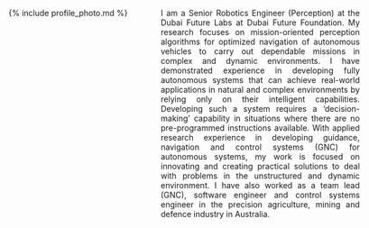 <div>

<div style="float:left;">
{% include profile_photo.md %} 
</div> 

 <div style="width:70%;padding-left:270px;">
 <p style="text-align:justify;"> I am a Senior Robotics Engineer (Perception) at the Dubai Future Labs at Dubai Future Foundation. My research focuses on mission-oriented perception algorithms for optimized navigation of autonomous vehicles to carry out dependable missions in complex and dynamic environments. I have demonstrated experience in developing fully autonomous systems that can achieve real-world applications in natural and complex environments by relying only on their intelligent capabilities. Developing such a system requires a ‘decision-making’ capability in situations where there are no pre-programmed instructions available. With applied research experience in developing guidance, navigation and control systems (GNC) for autonomous systems, my work is focused on innovating and creating practical solutions to deal with problems in the unstructured and dynamic environment. I have also worked as a team lead (GNC), software engineer and control systems engineer in the precision agriculture, mining and defence industry in Australia.  
 </p>
</div>

<!--
<div style="width:70%;padding-left:270px;">
<p style="text-align:justify;"> I am currently a tenure-track assistant professor in the Department of <a href="https://www.tue.nl/en/our-university/departments/mechanical-engineering/">Mechanical Engineering</a> at the <a href="https://www.tue.nl/en/">Eindhoven University of Technology (TU/e)</a> and affiliated with the <a href="https://www.tue.nl/en/research/research-groups/dynamics-and-control/">Dynamics and Control</a> research group. Prior joining to TU/e, I was a research scientist at the <a href="https://is.mpg.de/">Max Planck Institute for Intelligent Systems</a>, Tübingen, Germany (Oct. 2017 – Nov.2019) and a postdoctoral researcher at the <a href="https://www.upenn.edu/">University of Pennsylvania</a> in Philadelphia, USA (Aug. 2016 – Oct. 2017). I received my PhD degree in 2016 from the Department of <a href="https://www.ese.upenn.edu/">Electrical and Systems Engineering</a> at the <a href="https://www.upenn.edu/">University of Pennsylvania</a>, where I was a member of the <a href="https://kodlab.seas.upenn.edu/">KodLab</a> and <a href="https://www.grasp.upenn.edu/">GRASP</a> labs.
</p>

<p style="text-align:justify;"> My current research focuses on the algorithmic foundations of robotics. My research goal at TU/e is to integrate perception, control and learning in the design of provably correct safe adaptive motion planning algorithms for robots operating around people. In addition to my research on safe autonomous mobility, I also conduct research on estimation and control in mobile sensor networks for active information gathering. Broadly, my research interests include robotics, motion planning, sensor networks, control theory, dynamical systems, optimization, machine learning and machine perception.
 </p>
</div>
-->  
</div>

<!--
<div style="clear:both;padding-top:2em;">
<h2> Education </h2>
 <ul style="padding-left:30px;">
  <li><strong>PhD in Electrical and Systems Engineering</strong>, <a href="https://www.upenn.edu/">University of Pennsylvania</a>, Philadelphia, PA, USA, August 2016</li>
  <li><strong>MSc in Electrical Engineering </strong>, <a href="https://www.upenn.edu/">University of Pennsylvania</a>, Philadelphia, PA, USA, August 2012</li>
  <li><strong>MSc in Electrical & Electronics Engineering </strong>, <a href="http://w3.bilkent.edu.tr/bilkent/">Bilkent University</a>, Ankara, Turkey, September 2009</li>
  <li><strong>BSc in Mechatronics</strong> (Minor), <a href="http://www.metu.edu.tr/">Middle East Technical University</a>, Ankara, Turkey, July 2007</li>
  <li><strong>BSc in Electrical & Electronics Engineering</strong>, <a href="http://www.metu.edu.tr/"> Middle East Technical University</a>, Ankara, Turkey, June 2007</li>
  <li><strong>BSc in Electrical & Electronics Engineering</strong>, <a href="https://www.hacettepe.edu.tr/english/">Hacettepe University</a>, Ankara, Turkey, Sep. 2002 - Aug. 2004 (Transferred to METU)</li>
</ul>
 </div>

<div align="center" style="padding-top:1em;padding-bottom:0em;margin-bottom:-0.5em;">
 <a href="https://www.hacettepe.edu.tr/english/"><img src="/assets/images/hacettepe-logo.png" style="height:50px"></a> &nbsp; &nbsp;
 <a href="http://www.metu.edu.tr/"><img src="/assets/images/metu-logo.png" style="height:50px"></a> &nbsp; &nbsp;
 <a href="http://w3.bilkent.edu.tr/bilkent/"><img src="/assets/images/bilkent-logo.png" style="height:50px"></a> &nbsp; &nbsp;
 <a href="https://www.upenn.edu/"><img src="/assets/images/upenn-logo.png" alt="UPenn" title="University of Pennsylvania" style="height:50px"></a> &nbsp; &nbsp;
 <a href="https://is.mpg.de/"><img src="/assets/images/mpi-logo.png" alt="MPI" title="Max Planck Institute for Intelligent Systems" style="height:50px"></a> &nbsp; &nbsp;
 <a href="https://www.tue.nl/en/"><img src="/assets/images/tue-logo.png" alt="TU/e" title="Eindhoven University of Technology" style="height:50px"></a> &nbsp; &nbsp;
 </div>
-->